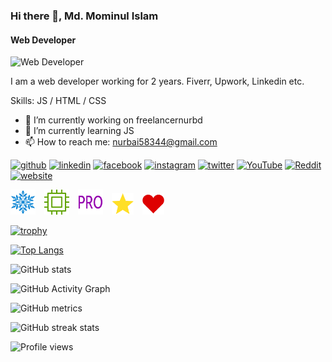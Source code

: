 ### Hi there 👋, Md. Mominul Islam
#### Web Developer
![Web Developer](https://www.facebook.com/photo/?fbid=1239600686940809&set=a.386391692261717)

I am a web developer working for 2 years. Fiverr, Upwork, Linkedin etc.

Skills:  JS / HTML / CSS

- 🔭 I’m currently working on freelancernurbd 
- 🌱 I’m currently learning JS 
- 📫 How to reach me: nurbai58344@gmail.com 


[<img src='https://cdn.jsdelivr.net/npm/simple-icons@3.0.1/icons/github.svg' alt='github' height='40'>](https://github.com/freelancernurbd)  [<img src='https://cdn.jsdelivr.net/npm/simple-icons@3.0.1/icons/linkedin.svg' alt='linkedin' height='40'>](https://www.linkedin.com/in/freelancernur/)  [<img src='https://cdn.jsdelivr.net/npm/simple-icons@3.0.1/icons/facebook.svg' alt='facebook' height='40'>](https://www.facebook.com/freelancernurbd)  [<img src='https://cdn.jsdelivr.net/npm/simple-icons@3.0.1/icons/instagram.svg' alt='instagram' height='40'>](https://www.instagram.com/freelancernurbd/)  [<img src='https://cdn.jsdelivr.net/npm/simple-icons@3.0.1/icons/twitter.svg' alt='twitter' height='40'>](https://twitter.com/freelancernur)  [<img src='https://cdn.jsdelivr.net/npm/simple-icons@3.0.1/icons/youtube.svg' alt='YouTube' height='40'>](https://www.youtube.com/channel/freelancernur)  [<img src='https://cdn.jsdelivr.net/npm/simple-icons@3.0.1/icons/reddit.svg' alt='Reddit' height='40'>](https://www.reddit.com/user/freelancernur)  [<img src='https://cdn.jsdelivr.net/npm/simple-icons@3.0.1/icons/icloud.svg' alt='website' height='40'>](https://freelancernur5834.blogspot.com/)  

<a href='https://archiveprogram.github.com/'><img src='https://raw.githubusercontent.com/acervenky/animated-github-badges/master/assets/acbadge.gif' width='40' height='40'></a> <a href='https://docs.github.com/en/developers'><img src='https://raw.githubusercontent.com/acervenky/animated-github-badges/master/assets/devbadge.gif' width='40' height='40'></a> <a href='https://github.com/pricing'><img src='https://raw.githubusercontent.com/acervenky/animated-github-badges/master/assets/pro.gif' width='40' height='40'></a> <a href='https://stars.github.com/'><img src='https://raw.githubusercontent.com/acervenky/animated-github-badges/master/assets/starbadge.gif' width='35' height='35'></a> <a href='https://docs.github.com/en/github/supporting-the-open-source-community-with-github-sponsors'><img src='https://raw.githubusercontent.com/acervenky/animated-github-badges/master/assets/sponsorbadge.gif' width='35' height='35'></a> 

[![trophy](https://github-profile-trophy.vercel.app/?username=freelancernurbd)](https://github.com/ryo-ma/github-profile-trophy)

[![Top Langs](https://github-readme-stats.vercel.app/api/top-langs/?username=freelancernurbd)](https://github.com/anuraghazra/github-readme-stats)

![GitHub stats](https://github-readme-stats.vercel.app/api?username=freelancernurbd&show_icons=true&count_private=true)  

![GitHub Activity Graph](https://activity-graph.herokuapp.com/graph?username=freelancernurbd)  

![GitHub metrics](https://metrics.lecoq.io/freelancernurbd)  

![GitHub streak stats](https://streak-stats.demolab.com/?user=freelancernurbd)  

![Profile views](https://gpvc.arturio.dev/freelancernurbd)   
